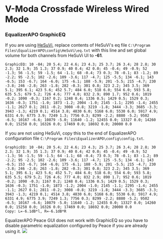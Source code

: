 # V-Moda Crossfade Wireless Wired Mode
### EqualizerAPO GraphicEQ
If you are using [HeSuVi](https://sourceforge.net/projects/hesuvi/), replace contents of HeSuVi's eq file `C:\Program Files\EqualizerAPO\config\HeSuVi\eq.txt` with this line and set global volume for both channels from HeSuVi UI to **-61**.
```
GraphicEQ: 10 -84; 20 5.4; 22 4.6; 23 4.3; 25 3.7; 26 3.4; 28 2.8; 30 2.3; 32 1.9; 35 1.3; 37 0.9; 40 0.4; 42 0.0; 45 -0.4; 49 -0.9; 52 -1.3; 56 -1.5; 59 -1.5; 64 -1.1; 68 -0.4; 73 0.3; 78 -0.1; 83 -1.2; 89 -2.2; 95 -2.5; 102 -2.6; 109 -3.6; 117 -4.7; 125 -5.5; 134 -6.1; 143 -6.5; 153 -6.7; 164 -6.0; 175 -6.1; 188 -5.9; 201 -5.5; 215 -4.7; 230 -3.8; 246 -2.8; 263 -1.8; 282 -0.3; 301 0.8; 323 2.2; 345 3.5; 369 5.1; 395 6.1; 423 5.6; 452 5.7; 484 6.0; 518 6.0; 554 6.0; 593 5.8; 635 5.5; 679 5.2; 726 4.6; 777 4.0; 832 2.9; 890 1.7; 952 0.6; 1019 -0.2; 1090 -0.3; 1167 0.2; 1248 0.4; 1336 0.5; 1429 0.5; 1529 0.3; 1636 -0.3; 1751 -1.0; 1873 -1.2; 2004 -1.0; 2145 -1.1; 2295 -1.4; 2455 -1.1; 2627 0.1; 2811 -0.2; 3008 -0.8; 3219 -1.8; 3444 -3.3; 3685 -3.3; 3943 -1.3; 4219 0.1; 4514 3.8; 4830 6.0; 5168 6.0; 5530 6.0; 5917 4.9; 6331 4.9; 6775 3.9; 7249 1.3; 7756 0.3; 8299 -2.2; 8880 -5.2; 9502 -6.5; 10167 -6.6; 10879 -5.0; 11640 -1.2; 12455 0.0; 13327 0.0; 14260 0.0; 15258 0.0; 16326 0.0; 17469 0.0; 18692 0.0; 20000 0.0
```
If you are not using HeSuVi, copy this to the end of EqualizerAPO configuration file `C:\Program Files\EqualizerAPO\config\config.txt`.
```
GraphicEQ: 10 -84; 20 5.4; 22 4.6; 23 4.3; 25 3.7; 26 3.4; 28 2.8; 30 2.3; 32 1.9; 35 1.3; 37 0.9; 40 0.4; 42 0.0; 45 -0.4; 49 -0.9; 52 -1.3; 56 -1.5; 59 -1.5; 64 -1.1; 68 -0.4; 73 0.3; 78 -0.1; 83 -1.2; 89 -2.2; 95 -2.5; 102 -2.6; 109 -3.6; 117 -4.7; 125 -5.5; 134 -6.1; 143 -6.5; 153 -6.7; 164 -6.0; 175 -6.1; 188 -5.9; 201 -5.5; 215 -4.7; 230 -3.8; 246 -2.8; 263 -1.8; 282 -0.3; 301 0.8; 323 2.2; 345 3.5; 369 5.1; 395 6.1; 423 5.6; 452 5.7; 484 6.0; 518 6.0; 554 6.0; 593 5.8; 635 5.5; 679 5.2; 726 4.6; 777 4.0; 832 2.9; 890 1.7; 952 0.6; 1019 -0.2; 1090 -0.3; 1167 0.2; 1248 0.4; 1336 0.5; 1429 0.5; 1529 0.3; 1636 -0.3; 1751 -1.0; 1873 -1.2; 2004 -1.0; 2145 -1.1; 2295 -1.4; 2455 -1.1; 2627 0.1; 2811 -0.2; 3008 -0.8; 3219 -1.8; 3444 -3.3; 3685 -3.3; 3943 -1.3; 4219 0.1; 4514 3.8; 4830 6.0; 5168 6.0; 5530 6.0; 5917 4.9; 6331 4.9; 6775 3.9; 7249 1.3; 7756 0.3; 8299 -2.2; 8880 -5.2; 9502 -6.5; 10167 -6.6; 10879 -5.0; 11640 -1.2; 12455 0.0; 13327 0.0; 14260 0.0; 15258 0.0; 16326 0.0; 17469 0.0; 18692 0.0; 20000 0.0
Copy: L=-6.1dB*l, R=-6.1dB*R
```
EqualizerAPO Peace GUI does not work with GraphicEQ so you have to disable parametric equalization configured by Peace if you are already using it.
![](https://raw.githubusercontent.com/jaakkopasanen/AutoEq/master/results/Sonoma%20Model%20One/innerfidelity/onear/V-Moda%20Crossfade%20Wireless%20Wired%20Mode/V-Moda%20Crossfade%20Wireless%20Wired%20Mode.png)
